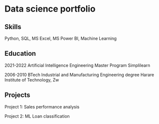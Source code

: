 # Data science portfolio

## Skills
Python, SQL, MS Excel, MS Power BI, Machine Learning

## Education

2021-2022  	         Artificial Intelligence Engineering Master Program   		            Simplilearn

2006-2010            BTech Industrial and Manufacturing Engineering degree                Harare Institute of Technology, Zw

## Projects 
Project 1: Sales performance analysis

Project 2: ML Loan classification 


